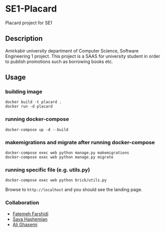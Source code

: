 # SE1-Placard
Placard project for SE1

## Description
Amirkabir university department of Computer Science, Software Engineering 1 project. 
This project is a SAAS for university student in order to publish promotions such as borrowing books etc.

## Usage
### building image
```
docker build -t placard .
docker run -d placard 
```

### running docker-compose
```
docker-compose up -d --build
```

### makemigrations and migrate after running docker-compose
```
docker-compose exec web python manage.py makemigrations
docker-compose exec web python manage.py migrate
```

### running specific file (e.g. utils.py)
```
docker-compose exec web python brick/utils.py
```


Browse to `http://localhost` and you should see the landing page. 



### Collaboration
- [Fatemeh Farshidi](https://github.com/fatemehfarshidi)
- [Saya Hashemian](https://github.com/sayahashemian)
- [Ali Ghasemi](https://github.com/alighasemi01)
